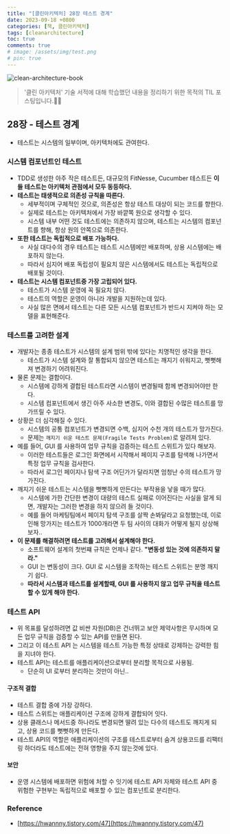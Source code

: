```yaml
---
title: "[클린아키텍처] 28장 테스트 경계"
date: 2023-09-18 +0800
categories: [책, 클린아키텍처]
tags: [cleanarchitecture]
toc: true
comments: true
# image: /assets/img/test.png
# pin: true
---
```


![clean-architecture-book](https://github.com/jeonyoungho/jeonyoungho.github.io/assets/44339530/5d90a988-4e1c-4f9c-b36b-28755aef9fff)

> '클린 아키텍처' 기술 서적에 대해 학습했던 내용을 정리하기 위한 목적의 TIL 포스팅입니다.🙆‍♂️

## 28장 - 테스트 경계

- 테스트는 시스템의 일부이며, 아키텍처에도 관여한다.

### 시스템 컴포넌트인 테스트
- TDD로 생성한 아주 작은 테스트든, 대규모의 FitNesse, Cucumber 테스트든 **이들 테스트는 아키텍처 관점에서 모두 동등하다.**
- **테스트는 태생적으로 의존성 규칙을 따른다.**
  - 세부적이며 구체적인 것으로, 의존성은 항상 테스트 대상이 되는 코드를 향한다.
  - 실제로 테스트는 아키텍처에서 가장 바깥쪽 원으로 생각할 수 있다.
  - 시스템 내부 어떤 것도 테스트에는 의존하지 않으며, 테스트는 시스템의 컴포넌트를 향해, 항상 원의 안쪽으로 의존한다.
- **또한 테스트는 독립적으로 배포 가능하다.**
  - 사실 대다수의 경우 테스트는 테스트 시스템에만 배포하며, 상용 시스템에는 배포하지 않는다.
  - 따라서 심지어 배포 독립성이 필요치 않은 시스템에서도 테스트는 독립적으로 배포될 것이다.
- **테스트는 시스템 컴포넌트중 가장 고립되어 있다.**
  - 테스트가 시스템 운영에 꼭 필요치 않다.
  - 테스트의 역할은 운영이 아니라 개발을 지원하는데 있다.
  - 사실 많은 면에서 테스트는 다른 모든 시스템 컴포넌트가 반드시 지켜야 하는 모델을 표현해준다.

### 테스트를 고려한 설계
- 개발자는 종종 테스트가 시스템의 설계 범위 밖에 있다는 치명적인 생각을 한다.
  - 테스트가 시스템 설계와 잘 통합되지 않으면 테스트는 깨지기 쉬워지고, 뻣뻣해져 변경하기 어려워진다.
- 물론 문제는 결합이다.
  - 시스템에 강하게 결합된 테스트라면 시스템이 변경될때 함께 변경되어야만 한다.
  - 시스템 컴포넌트에서 생긴 아주 사소한 변경도, 이와 결합된 수많은 테스트를 망가뜨릴 수 있다.
- 상황은 더 심각해질 수 있다.
  - 시스템의 공통 컴포넌트가 변경되면 수백, 심지어 수천 개의 테스트가 망가진다.
  - 문제는 `깨지기 쉬운 테스트 문제(Fragile Tests Problem)`로 알려져 있다.
- 예를 들어, GUI 를 사용하여 업무 규칙을 검증하는 테스트 스위트가 있다 해보자.
  - 이러한 테스트들은 로그인 화면에서 시작해서 페이지 구조를 탐색해 나가면서 특정 업무 규칙을 검사한다.
  - 따라서 로그인 페이지나 탐색 구조 어딘가가 달라지면 엄청난 수의 테스트가 망가진다.
- 깨지기 쉬운 테스트는 시스템을 뻣뻣하게 만든다는 부작용을 낳을 때가 많다.
  - 시스템에 가한 간단한 변경이 대량의 테스트 실패로 이어진다는 사실을 알게 되면, 개발자는 그러한 변경을 하지 않으려 들 것이다.
  - 예를 들어 마케팅팀에서 페이지 탐색 구조를 살짝 손봐달라고 요청했는데, 이로 인해 망가지는 테스트가 1000개라면 두 팀 사이의 대화가 어떻게 될지 상상해보자..
- **이 문제를 해결하려면 테스트를 고려해서 설계해야 한다.**
  - 소프트웨어 설계의 첫번쨰 규칙은 언제나 같다. **"변동성 있는 것에 의존하지 말라."**
  - GUI 는 변동성이 크다. GUI 로 시스템을 조작하는 테스트 스위트는 분명 깨지기 쉽다.
  - **따라서 시스템과 테스트를 설계할때, GUI 를 사용하지 않고 업무 규칙을 테스트할 수 있게 해야 한다.**

### 테스트 API
- 위 목표를 달성하려면 값 비싼 자원(DB)은 건너뛰고 보안 제약사항은 무시하며 모든 업무 규칙을 검증할 수 있는 API를 만들면 된다.
- 그리고 이 테스트 API 는 시스템을 테스트 가능한 특정 상태로 강제하는 강력한 힘을 지녀야 한다.
- 테스트 API는 테스트를 애플리케이션으로부터 분리할 목적으로 사용됨.
  - 단순히 UI 로부터 분리하는 것만이 아닌..

#### 구조적 결합
- 테스트 결합 중에 가장 강하다.
- 테스트 스위트는 애플리케이션 구조에 강하게 결합되어 잇다.
- 상용 클래스나 메서드중 하나라도 변경되면 딸려 있는 다수의 테스트도 깨지게 되고, 상용 코드를 뻣뻣하게 만든다.
- 테스트 API의 역할은 애플리케이션의 구조를 테스트로부터 숨겨 상용코드를 리팩터링 하더라도 테스트에는 전혀 영향을 주지 않는것에 있다.

#### 보안
- 운영 시스템에 배포하면 위험에 처할 수 잇기에 테스트 API 자체와 테스트 API 중 위험한 구현부는 독립적으로 배포할 수 있는 컴포넌트로 분리한다.


### Reference
- [https://hwannny.tistory.com/47](https://hwannny.tistory.com/47)

